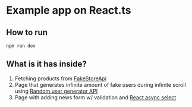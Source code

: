 # Example app on React.ts

## How to run

```shell
npm run dev
```
## What is it has inside?

1) Fetching products from [FakeStoreApi](https://fakestoreapi.com)
2) Page that generates infinite amount of fake users during infinite scroll using [Random user generator API](https://randomuser.me/)
3) Page with adding news form w/ validation and [React async select](https://react-select.com/async)
